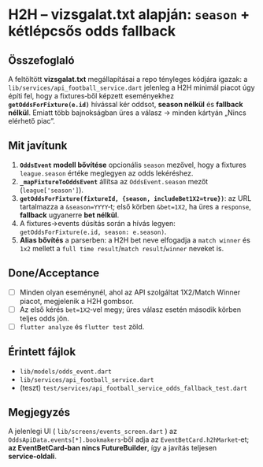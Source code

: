# H2H – vizsgalat.txt alapján: `season` + kétlépcsős odds fallback

## Összefoglaló

A feltöltött **vizsgalat.txt** megállapításai a repo tényleges kódjára igazak: a `lib/services/api_football_service.dart` jelenleg a H2H minimál piacot úgy építi fel, hogy a fixtures‑ből képzett eseményekhez **`getOddsForFixture(e.id)`** hívással kér oddsot, **season nélkül** és **fallback nélkül**. Emiatt több bajnokságban üres a válasz → minden kártyán „Nincs elérhető piac”.

## Mit javítunk

1. **`OddsEvent` modell bővítése** opcionális `season` mezővel, hogy a fixtures `league.season` értéke meglegyen az odds lekéréshez.
2. **`_mapFixtureToOddsEvent`** állítsa az `OddsEvent.season` mezőt (`league['season']`).
3. **`getOddsForFixture(fixtureId, {season, includeBet1X2=true})`**: az URL tartalmazza a `&season=YYYY`‑t; első körben `&bet=1X2`, ha üres a `response`, **fallback** ugyanerre **bet nélkül**.
4. A fixtures→events dúsítás során a hívás legyen: `getOddsForFixture(e.id, season: e.season)`.
5. **Alias bővítés** a parserben: a H2H bet neve elfogadja a `match winner` és `1x2` mellett a `full time result`/`match result`/`winner` neveket is.

## Done/Acceptance

* [ ] Minden olyan eseménynél, ahol az API szolgáltat 1X2/Match Winner piacot, megjelenik a H2H gombsor.
* [ ] Az első kérés `bet=1X2`‑vel megy; üres válasz esetén második körben teljes odds jön.
* [ ] `flutter analyze` és `flutter test` zöld.

## Érintett fájlok

* `lib/models/odds_event.dart`
* `lib/services/api_football_service.dart`
* (teszt) `test/services/api_football_service_odds_fallback_test.dart`

## Megjegyzés

A jelenlegi UI ( `lib/screens/events_screen.dart` ) az `OddsApiData.events[*].bookmakers`‑ből adja az `EventBetCard.h2hMarket`‑et; **az EventBetCard‑ban nincs FutureBuilder**, így a javítás teljesen **service‑oldali**.
